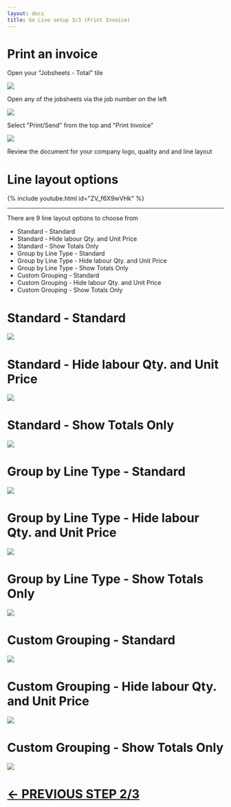 ```yaml
---
layout: docs
title: Go Live setup 3/3 (Print Invoice)
---
```


#   Print an invoice   

Open your "Jobsheets - Total" tile 

![](media/garagehive-jobsheet-total-tile.png)

Open any of the jobsheets via the job number on the left 

![](media/garagehive-jobsheet-total-list.png)

Select "Print/Send" from the top and "Print Invoice" 

![](media/garagehive-jobsheet-print-send-print-invoice.png)

Review the document for your company logo, quality and and line layout 

# Line layout options

{% include youtube.html id="ZV_f6X9wVHk" %}

---

There are 9 line layout options to choose from 

* Standard - Standard 
* Standard - Hide labour Qty. and Unit Price 
* Standard - Show Totals Only 
* Group by Line Type - Standard 
* Group by Line Type - Hide labour Qty. and Unit Price 
* Group by Line Type - Show Totals Only 
* Custom Grouping - Standard 
* Custom Grouping - Hide labour Qty. and Unit Price 
* Custom Grouping - Show Totals Only 

# **Standard - Standard** 

![](media/garagehive-printlayout-stdstd.png)

# **Standard - Hide labour Qty. and Unit Price**

![](media/garagehive-printlayout-stdhide.png)

# **Standard - Show Totals Only** 

![](media/garagehive-printlayout-stdtotalsonly.png)

# **Group by Line Type - Standard** 

![](media/garagehive-printlayout-grouplinestd.png)

# **Group by Line Type - Hide labour Qty. and Unit Price**

![](media/garagehive-printlayout-grouplinehide.png)

# **Group by Line Type - Show Totals Only**

![](media/garagehive-printlayout-grouplibetotalsonly.png)

# **Custom Grouping - Standard** 

![](media/garagehive-printlayout-custstd.png)

# **Custom Grouping - Hide labour Qty. and Unit Price**

![](media/garagehive-printlayout-custhide.png)

# **Custom Grouping - Show Totals Only**

![](media/garagehive-printlayout-custtotalsonly.png)

# [<- PREVIOUS STEP 2/3](/docs/golive-test-sms-email.html)
